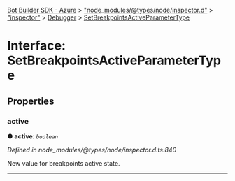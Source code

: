 [Bot Builder SDK - Azure](../README.md) > ["node_modules/@types/node/inspector.d"](../modules/_node_modules__types_node_inspector_d_.md) > ["inspector"](../modules/_node_modules__types_node_inspector_d_._inspector_.md) > [Debugger](../modules/_node_modules__types_node_inspector_d_._inspector_.debugger.md) > [SetBreakpointsActiveParameterType](../interfaces/_node_modules__types_node_inspector_d_._inspector_.debugger.setbreakpointsactiveparametertype.md)



# Interface: SetBreakpointsActiveParameterType


## Properties
<a id="active"></a>

###  active

**●  active**:  *`boolean`* 

*Defined in node_modules/@types/node/inspector.d.ts:840*



New value for breakpoints active state.




___


